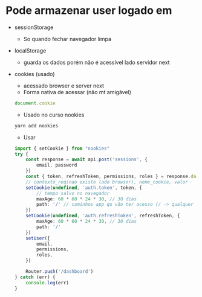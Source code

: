 # Pode armazenar user logado em 
- sessionStorage
    - So quando fechar navegador limpa
- localStorage
    - guarda os dados porém não é acessível lado servidor next
- cookies (usado)
    - acessado browser e server next
    - Forma nativa de acessar (não mt amigável)
    ```ts
    document.cookie
    ```
    - Usado no curso nookies
    ```sh
    yarn add nookies
    ```

    - Usar
    ```ts
    import { setCookie } from "nookies"
    try {
        const response = await api.post('sessions', {
            email, password
        })
        const { token, refreshToken, permissions, roles } = response.data
        // contexto_req(nao existe lado browser), nome_cookie, valor
        setCookie(undefined, 'auth.token', token, {
            // tempo salvo no navegador
            maxAge: 60 * 60 * 24 * 30, // 30 dias
            path: '/' // caminhos app qu vão ter acesso (/ -> qualquer rota tem acesso)
        })
        setCookie(undefined, 'auth.refreshToken', refreshToken, {
            maxAge: 60 * 60 * 24 * 30, // 30 dias
            path: '/'
        })
        setUser({
            email,
            permissions,
            roles,
        })

        Router.push('/dashboard')
    } catch (err) {
        console.log(err)
    }
    ```
